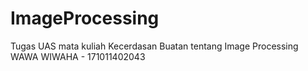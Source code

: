 # ImageProcessing
Tugas UAS mata kuliah Kecerdasan Buatan tentang Image Processing
WAWA WIWAHA - 171011402043
